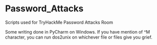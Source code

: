 # Password_Attacks
Scripts used for TryHackMe Password Attacks Room

Some writing done in PyCharm on Windows. If you have mention of ^M character, you can run dos2unix on whichever file or files give you grief.
